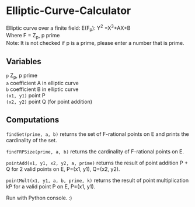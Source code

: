 # Elliptic-Curve-Calculator
Elliptic curve over a finite field: E(F<sub>p</sub>): Y<sup>2</sup> =X<sup>3</sup>+AX+B \
Where F = Z<sub>p</sub>, p prime\
Note: It is not checked if p is a prime, please enter a number that is prime.

## Variables
```p``` Z<sub>p</sub>, p prime \
```a``` coefficient A in elliptic curve \
```b``` coefficient B in elliptic curve \
```(x1, y1)``` point P \
```(x2, y2)``` point Q (for point addition) 


## Computations

```findSet(prime, a, b)``` returns the set of F-rational points on E and prints the cardinality of the set. 

```findFRPSize(prime, a, b)``` returns the cardinality of F-rational points on E.

```pointAdd(x1, y1, x2, y2, a, prime)``` returns the result of point addition P + Q for 2 valid points on E, P=(x1, y1), Q=(x2, y2).

```pointMult(x1, y1, a, b, prime, k)``` returns the result of point multiplication kP for a valid point P on E, P=(x1, y1).

Run with Python console. :)
